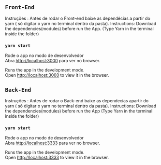 ## `Front-End`

Instruções : Antes de rodar o Front-end baixe as dependêcias a partir do yarn ( só digitar o yarn no terminal dentro da pasta).
Instructions: Download the dependencies(modules) before run the App. (Type Yarn in the terminal inside the folder)

### `yarn start`

Rode o app no modo de desenvolvedor <br/>
Abra  [http://localhost:3000](http://localhost:3000) para ver no browser.

Runs the app in the development mode.<br />
Open [http://localhost:3000](http://localhost:3000) to view it in the browser.

## `Back-End`

Instruções : Antes de rodar o Back-end baixe as dependecias apartir do yarn ( só digitar o yarn no terminal dentro da pasta).
Instructions: Download the dependencies(modules) before run the App (Type Yarn in the terminal inside the folder)

### `yarn start`

Rode o app no modo de desenvolvedor <br/>
Abra  [http://localhost:3333](http://localhost:3333) para ver no browser.

Runs the app in the development mode.<br />
Open [http://localhost:3333](http://localhost:3333) to view it in the browser.




